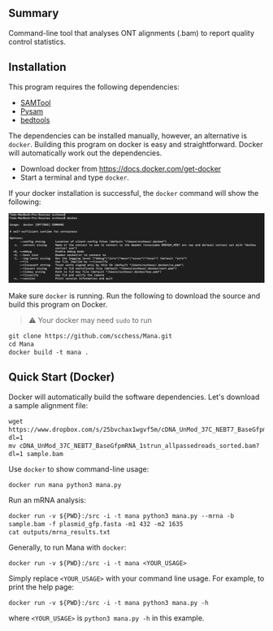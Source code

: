 ## Summary

Command-line tool that analyses ONT alignments (.bam) to report quality control statistics.

## Installation

This program requires the following dependencies:

* [SAMTool](https://samtool.org/)
* [Pysam](https://pysam.readthedocs.io/en/latest/api.html)
* [bedtools](https://bedtools.readthedocs.io/en/latest/)

The dependencies can be installed manually, however, an alternative is `docker`. Building this program on
docker is easy and straightforward. Docker will automatically work out the dependencies.

* Download docker from https://docs.docker.com/get-docker
* Start a terminal and type `docker`.

If your docker installation is successful, the `docker` command will show the following:

![alt text](docker.png)

Make sure `docker` is running. Run the following to download the source and build this program on Docker.

> :warning: Your docker may need `sudo` to run

    git clone https://github.com/scchess/Mana.git
    cd Mana
    docker build -t mana .
    
## Quick Start (Docker)

Docker will automatically build the software dependencies. Let's download a sample alignment file:

    wget https://www.dropbox.com/s/25bvchax1wgvf5m/cDNA_UnMod_37C_NEBT7_BaseGfpmRNA_1strun_allpassedreads_sorted.bam?dl=1
    mv cDNA_UnMod_37C_NEBT7_BaseGfpmRNA_1strun_allpassedreads_sorted.bam?dl=1 sample.bam

Use `docker` to show command-line usage:

    docker run mana python3 mana.py
    
Run an mRNA analysis:

    docker run -v ${PWD}:/src -i -t mana python3 mana.py --mrna -b sample.bam -f plasmid_gfp.fasta -m1 432 -m2 1635
    cat outputs/mrna_results.txt

Generally, to run Mana with `docker`:

    docker run -v ${PWD}:/src -i -t mana <YOUR_USAGE>

Simply replace `<YOUR_USAGE>` with your command line usage. For example, to print the help page:

    docker run -v ${PWD}:/src -i -t mana python3 mana.py -h

where `<YOUR_USAGE>` is `python3 mana.py -h` in this example.